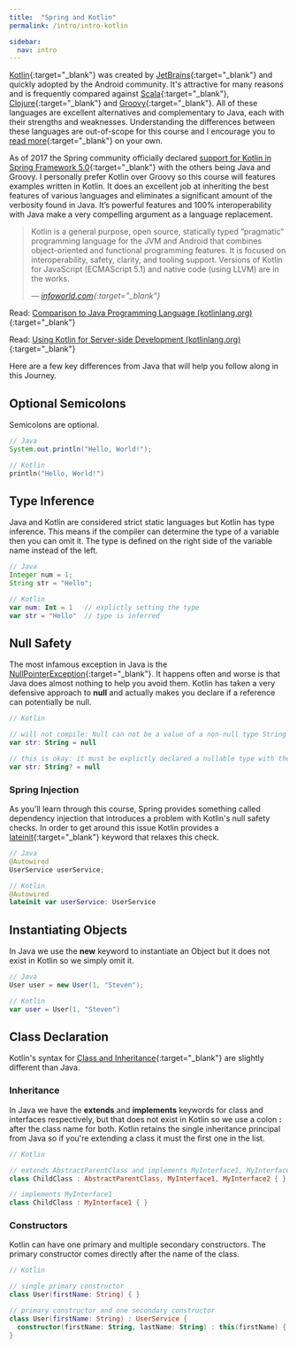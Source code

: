 ```yaml
---
title:  "Spring and Kotlin"
permalink: /intro/intro-kotlin

sidebar:
  nav: intro
---
```


[Kotlin](https://kotlinlang.org/){:target="_blank"} was created by [JetBrains](https://www.jetbrains.com/){:target="_blank"} and quickly adopted by the Android community. It's attractive for many reasons and is frequently compared against [Scala](https://www.scala-lang.org/){:target="_blank"}, [Clojure](https://clojure.org/){:target="_blank"} and [Groovy](http://groovy-lang.org/){:target="_blank"}. All of these languages are excellent alternatives and complementary to Java, each with their strengths and weaknesses. Understanding the differences between these languages are out-of-scope for this course and I encourage you to [read more](https://www.google.com/search?ei=Wd5AW6fADM7IsAW5_YzoAQ&q=scala+vs+groovy+vs+kotlin&oq=scala+vs+groovy+vs+kotlin&gs_l=psy-ab.3..0i67k1j0i22i30k1.2591.11747.0.12308.20.13.7.0.0.0.119.871.12j1.13.0....0...1c.1.64.psy-ab..0.20.895...33i160k1j33i22i29i30k1.0._ufRtvCb30U){:target="_blank"} on your own.

As of 2017 the Spring community officially declared [support for Kotlin in Spring Framework 5.0](https://spring.io/blog/2017/01/04/introducing-kotlin-support-in-spring-framework-5-0){:target="_blank"} with the others being Java and Groovy. I personally prefer Kotlin over Groovy so this course will features examples written in Kotlin. It does an excellent job at inheriting the best features of various languages and eliminates a significant amount of the verbosity found in Java. It’s powerful features and 100% interoperability with Java make a very compelling argument as a language replacement.

> Kotlin is a general purpose, open source, statically typed “pragmatic” programming language for the JVM and Android that combines object-oriented and functional programming features. It is focused on interoperability, safety, clarity, and tooling support. Versions of Kotlin for JavaScript (ECMAScript 5.1) and native code (using LLVM) are in the works.
>
> &mdash; <cite>[infoworld.com](https://www.infoworld.com/article/3224868/java/what-is-kotlin-the-java-alternative-explained.html){:target="_blank"}</cite>

<i class='fas fa-bookmark'></i> Read: [Comparison to Java Programming Language (kotlinlang.org)](https://kotlinlang.org/docs/reference/comparison-to-java.html){:target="_blank"}

<i class='fas fa-bookmark'></i> Read: [Using Kotlin for Server-side Development (kotlinlang.org)](https://kotlinlang.org/docs/reference/server-overview.html){:target="_blank"}

Here are a few key differences from Java that will help you follow along in this Journey.

## Optional Semicolons

Semicolons are optional.

```java
// Java
System.out.println("Hello, World!");
```

```kotlin
// Kotlin
println("Hello, World!")
```

## Type Inference

Java and Kotlin are considered strict static languages but Kotlin has type inference. This means if the compiler can determine the type of a variable then you can omit it. The type is defined on the right side of the variable name instead of the left.

```java
// Java
Integer num = 1;
String str = "Hello";
```

```kotlin
// Kotlin
var num: Int = 1   // explictly setting the type
var str = "Hello"  // type is inferred
```

## Null Safety

The most infamous exception in Java is the [NullPointerException](https://stackoverflow.com/questions/218384/what-is-a-nullpointerexception-and-how-do-i-fix-it){:target="_blank"}. It happens often and worse is that Java does almost nothing to help you avoid them. Kotlin has taken a very defensive approach to **null** and actually makes you declare if a reference can potentially be null.

```kotlin
// Kotlin

// will not compile: Null can not be a value of a non-null type String
var str: String = null

// this is okay: it must be explictly declared a nullable type with the question mark
var str: String? = null
```

### Spring Injection

As you'll learn through this course, Spring provides something called dependency injection that introduces a problem with Kotlin's null safety checks. In order to get around this issue Kotlin provides a [lateinit](https://kotlinlang.org/docs/reference/properties.html#late-initialized-properties-and-variables){:target="_blank"} keyword that relaxes this check.

```java
// Java
@Autowired
UserService userService;
```

```kotlin
// Kotlin
@Autowired
lateinit var userService: UserService
```

## Instantiating Objects

In Java we use the **new** keyword to instantiate an Object but it does not exist in Kotlin so we simply omit it.

```java
// Java
User user = new User(1, "Steven");
```

```kotlin
// Kotlin
var user = User(1, "Steven")
```

## Class Declaration

Kotlin's syntax for [Class and Inheritance](https://kotlinlang.org/docs/reference/classes.html){:target="_blank"} are slightly different than Java.

### Inheritance

In Java we have the **extends** and **implements** keywords for class and interfaces respectively, but that does not exist in Kotlin so we use a colon **:** after the class name for both. Kotlin retains the single inheritance principal from Java so if you're extending a class it must the first one in the list.

```kotlin
// Kotlin

// extends AbstractParentClass and implements MyInterface1, MyInterface2
class ChildClass : AbstractParentClass, MyInterface1, MyInterface2 { }

// implements MyInterface1
class ChildClass : MyInterface1 { }
```

### Constructors

Kotlin can have one primary and multiple secondary constructors. The primary constructor comes directly after the name of the class.

```kotlin
// Kotlin

// single primary constructor
class User(firstName: String) { }

// primary constructor and one secondary constructor
class User(firstName: String) : UserService {
  constructor(firstName: String, lastName: String) : this(firstName) { }
}
```